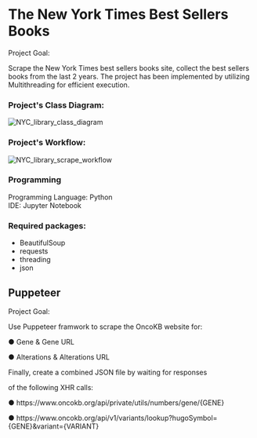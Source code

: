 # The New York Times Best Sellers Books

<p>Project Goal:</p>
Scrape the New York Times best sellers books site, collect the best sellers books from the last 2 years.
The project has been implemented by utilizing Multithreading for efficient execution.

### Project's Class Diagram:

![NYC_library_class_diagram](https://github.com/MichaelBenIsrael/Web-Scrapping-Imagene-AI/assets/73841983/fefa95c4-d651-430e-907c-5f420ec64adc)

### Project's Workflow:

![NYC_library_scrape_workflow](https://github.com/MichaelBenIsrael/Web-Scrapping-Imagene-AI/assets/73841983/d10a7ad2-d8a8-43bb-8ecb-472208d91db6)

### Programming
Programming Language: Python <br />
IDE: Jupyter Notebook

### Required packages:
- BeautifulSoup
- requests
- threading
- json
  
<p></p>
<p></p>
<h2>Puppeteer</h2>
<p> Project Goal:</p>
<p>Use Puppeteer framwork to scrape the OncoKB website for: </p>
<p>●	Gene & Gene URL<br /> </p>
<p>●	Alterations & Alterations URL<br /> </p>
<p>Finally, create a combined JSON file by waiting for responses<br /></p>
of the following XHR calls:<br /></p>
<p>●	https://www.oncokb.org/api/private/utils/numbers/gene/{GENE}<br /></p>
<p>●	https://www.oncokb.org/api/v1/variants/lookup?hugoSymbol={GENE}&variant={VARIANT}<br /></p>


